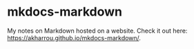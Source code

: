 # mkdocs-markdown
My notes on Markdown hosted on a website. Check it out here: https://akharrou.github.io/mkdocs-markdown/.
